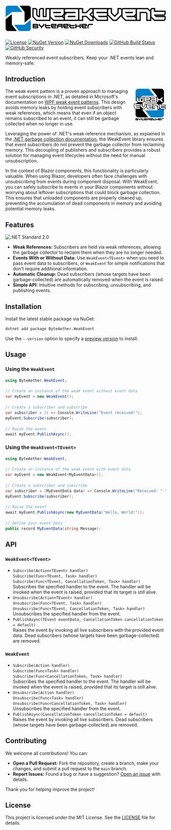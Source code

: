 # ![WeakEvent from ByteAether](assets/header.png)

[![License](https://img.shields.io/github/license/ByteAether/WeakEvent?logo=github&label=License)](https://github.com/ByteAether/WeakEvent/blob/main/LICENSE)
[![NuGet Version](https://img.shields.io/nuget/v/ByteAether.WeakEvent?logo=nuget&label=Version)](https://www.nuget.org/packages/ByteAether.WeakEvent/)
[![NuGet Downloads](https://img.shields.io/nuget/dt/ByteAether.WeakEvent?logo=nuget&label=Downloads)](https://www.nuget.org/packages/ByteAether.WeakEvent/)
[![GitHub Build Status](https://img.shields.io/github/actions/workflow/status/ByteAether/WeakEvent/build-and-test.yml?logo=github&label=Build%20%26%20Test)](https://github.com/ByteAether/WeakEvent/actions/workflows/build-and-test.yml)
[![GitHub Security](https://img.shields.io/github/actions/workflow/status/ByteAether/WeakEvent/codeql.yml?logo=github&label=Security%20Validation)](https://github.com/ByteAether/WeakEvent/actions/workflows/codeql.yml)

Weakly referenced event subscribers. Keep your .NET events lean and memory-safe.

## Introduction

<img align="right" width="100px" src="assets/logo.png" />

The weak event pattern is a proven approach to managing event subscriptions in .NET, as detailed in Microsoft's documentation on [WPF weak event patterns](https://learn.microsoft.com/en-us/dotnet/desktop/wpf/events/weak-event-patterns?view=netdesktop-9.0). This design avoids memory leaks by holding event subscribers with weak references, which means that even if an object remains subscribed to an event, it can still be garbage collected when no longer in use.

Leveraging the power of .NET's weak reference mechanism, as explained in the [.NET garbage collection documentation](https://learn.microsoft.com/en-us/dotnet/standard/garbage-collection/weak-references), the WeakEvent library ensures that event subscribers do not prevent the garbage collector from reclaiming memory. This decoupling of publishers and subscribers provides a robust solution for managing event lifecycles without the need for manual unsubscription.

In the context of Blazor components, this functionality is particularly valuable. When using Blazor, developers often face challenges with unsubscribing from events during component disposal. With WeakEvent, you can safely subscribe to events in your Blazor components without worrying about leftover subscriptions that could block garbage collection. This ensures that unloaded components are properly cleaned up, preventing the accumulation of dead components in memory and avoiding potential memory leaks.

## Features

![.NET Standard 2.0](https://img.shields.io/badge/.NET_Standard-2.0-brightgreen)

- **Weak References:** Subscribers are held via weak references, allowing the garbage collector to reclaim them when they are no longer needed.
- **Events With or Without Data:** Use `WeakEvent<TEvent>` when you need to pass event data to subscribers, or `WeakEvent` for simple notifications that don't require additional information.
- **Automatic Cleanup:** Dead subscribers (whose targets have been garbage-collected) are automatically removed when the event is raised.
- **Simple API:** Intuitive methods for subscribing, unsubscribing, and publishing events.

## Installation

Install the latest stable package via NuGet:

```sh
dotnet add package ByteAether.WeakEvent
```

Use the `--version` option to specify a [preview version](https://www.nuget.org/packages/ByteAether.WeakEvent/absoluteLatest) to install.

## Usage

### Using the `WeakEvent`

```csharp
using ByteAether.WeakEvent;

// Create an instance of the weak event without event data
var myEvent = new WeakEvent();

// Create a subscriber and subscribe
var subscriber = () => Console.WriteLine("Event received!");
myEvent.Subscribe(subscriber);

// Raise the event
await myEvent.PublishAsync();
```

### Using the `WeakEvent<TEvent>`

```csharp
using ByteAether.WeakEvent;

// Create an instance of the weak event with event data
var myEvent = new WeakEvent<MyEventData>();

// Create a subscriber and subscribe
var subscriber = (MyEventData data) => Console.WriteLine("Received: " + data.Message);
myEvent.Subscribe(subscriber);

// Raise the event
await myEvent.PublishAsync(new MyEventData("Hello, World!"));

// Define your event data
public record MyEventData(string Message);
```

## API

### `WeakEvent<TEvent>`
 * `Subscribe(Action<TEvent> handler)`\
   `Subscribe(Func<TEvent, Task> handler)`\
   `Subscribe(Func<TEvent, CancellationToken, Task> handler)`\
   Subscribes the specified handler to the event. The handler will be invoked when the event is raised, provided that its target is still alive.
 * `Unsubscribe(Action<TEvent> handler)`\
   `Unsubscribe(Func<TEvent, Task> handler)`\
   `Unsubscribe(Func<TEvent, CancellationToken, Task> handler)`\
   Unsubscribes the specified handler from the event.
 * `PublishAsync(TEvent eventData, CancellationToken cancellationToken = default)`\
   Raises the event by invoking all live subscribers with the provided event data. Dead subscribers (whose targets have been garbage-collected) are removed.

### `WeakEvent`
 * `Subscribe(Action handler)`\
   `Subscribe(Func<Task> handler)`\
   `Subscribe(Func<CancellationToken, Task> handler)`\
   Subscribes the specified handler to the event. The handler will be invoked when the event is raised, provided that its target is still alive.
 * `Unsubscribe(Action handler)`\
   `Unsubscribe(Func<Task> handler)`\
   `Unsubscribe(Func<CancellationToken, Task> handler)`\
   Unsubscribes the specified handler from the event.
 * `PublishAsync(CancellationToken cancellationToken = default)`\
   Raises the event by invoking all live subscribers. Dead subscribers (whose targets have been garbage-collected) are removed.

## Contributing

We welcome all contributions! You can:

 * **Open a Pull Request:** Fork the repository, create a branch, make your changes, and submit a pull request to the `main` branch.
 * **Report Issues:** Found a bug or have a suggestion? [Open an issue](https://github.com/ByteAether/WeakEvent/issues) with details.

Thank you for helping improve the project!

## License

This project is licensed under the MIT License. See the [LICENSE](LICENSE) file for details.